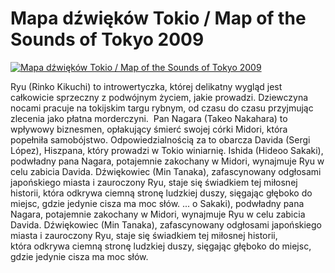 Mapa dźwięków Tokio / Map of the Sounds of Tokyo 2009 
=============
[![Mapa dźwięków Tokio / Map of the Sounds of Tokyo 2009 ](http://vidos.pl/images/player.gif)](http://vidos.pl/mapa-dzwiekow-tokio-map-of-the-sounds-of-tokyo-2009)

 Ryu (Rinko Kikuchi) to introwertyczka, której delikatny wygląd jest całkowicie sprzeczny z podwójnym życiem, jakie prowadzi. Dziewczyna nocami pracuje na tokijskim targu rybnym, od czasu do czasu przyjmując zlecenia jako płatna morderczyni.  Pan Nagara (Takeo Nakahara) to wpływowy biznesmen, opłakujący śmierć swojej córki Midori, która popełniła samobójstwo. Odpowiedzialnością za to obarcza Davida (Sergi López), Hiszpana, który prowadzi w Tokio winiarnię. Ishida (Hideoo Sakaki), podwładny pana Nagara, potajemnie zakochany w Midori, wynajmuje Ryu w celu zabicia Davida. Dźwiękowiec (Min Tanaka), zafascynowany odgłosami japońskiego miasta i zauroczony Ryu, staje się świadkiem tej miłosnej historii, która odkrywa ciemną stronę ludzkiej duszy, sięgając głęboko do miejsc, gdzie jedynie cisza ma moc słów.   ... o Sakaki), podwładny pana Nagara, potajemnie zakochany w Midori, wynajmuje Ryu w celu zabicia Davida. Dźwiękowiec (Min Tanaka), zafascynowany odgłosami japońskiego miasta i zauroczony Ryu, staje się świadkiem tej miłosnej historii, która odkrywa ciemną stronę ludzkiej duszy, sięgając głęboko do miejsc, gdzie jedynie cisza ma moc słów.
